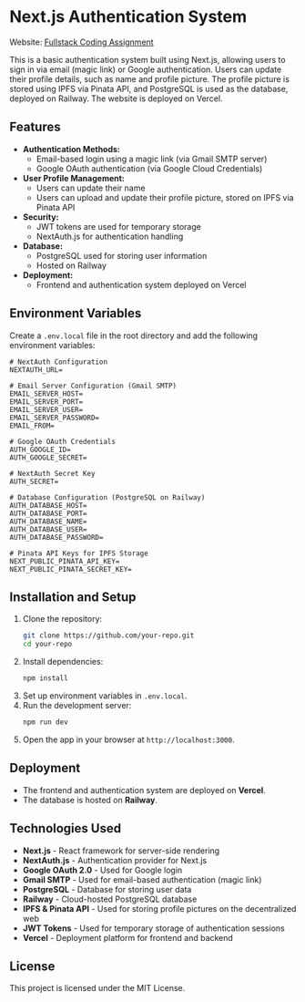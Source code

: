 # Next.js Authentication System

Website: [Fullstack Coding Assignment](https://fullstack-coding-assignment.vercel.app/)

This is a basic authentication system built using Next.js, allowing users to sign in via email (magic link) or Google authentication. Users can update their profile details, such as name and profile picture. The profile picture is stored using IPFS via Pinata API, and PostgreSQL is used as the database, deployed on Railway. The website is deployed on Vercel.

## Features

- **Authentication Methods:**
  - Email-based login using a magic link (via Gmail SMTP server)
  - Google OAuth authentication (via Google Cloud Credentials)
- **User Profile Management:**
  - Users can update their name
  - Users can upload and update their profile picture, stored on IPFS via Pinata API
- **Security:**
  - JWT tokens are used for temporary storage
  - NextAuth.js for authentication handling
- **Database:**
  - PostgreSQL used for storing user information
  - Hosted on Railway
- **Deployment:**
  - Frontend and authentication system deployed on Vercel

## Environment Variables

Create a `.env.local` file in the root directory and add the following environment variables:

```env
# NextAuth Configuration
NEXTAUTH_URL=

# Email Server Configuration (Gmail SMTP)
EMAIL_SERVER_HOST=
EMAIL_SERVER_PORT=
EMAIL_SERVER_USER=
EMAIL_SERVER_PASSWORD=
EMAIL_FROM=

# Google OAuth Credentials
AUTH_GOOGLE_ID=
AUTH_GOOGLE_SECRET=

# NextAuth Secret Key
AUTH_SECRET=

# Database Configuration (PostgreSQL on Railway)
AUTH_DATABASE_HOST=
AUTH_DATABASE_PORT=
AUTH_DATABASE_NAME=
AUTH_DATABASE_USER=
AUTH_DATABASE_PASSWORD=

# Pinata API Keys for IPFS Storage
NEXT_PUBLIC_PINATA_API_KEY=
NEXT_PUBLIC_PINATA_SECRET_KEY=
```

## Installation and Setup

1. Clone the repository:
   ```sh
   git clone https://github.com/your-repo.git
   cd your-repo
   ```
2. Install dependencies:
   ```sh
   npm install
   ```
3. Set up environment variables in `.env.local`.
4. Run the development server:
   ```sh
   npm run dev
   ```
5. Open the app in your browser at `http://localhost:3000`.

## Deployment

- The frontend and authentication system are deployed on **Vercel**.
- The database is hosted on **Railway**.

## Technologies Used

- **Next.js** - React framework for server-side rendering
- **NextAuth.js** - Authentication provider for Next.js
- **Google OAuth 2.0** - Used for Google login
- **Gmail SMTP** - Used for email-based authentication (magic link)
- **PostgreSQL** - Database for storing user data
- **Railway** - Cloud-hosted PostgreSQL database
- **IPFS & Pinata API** - Used for storing profile pictures on the decentralized web
- **JWT Tokens** - Used for temporary storage of authentication sessions
- **Vercel** - Deployment platform for frontend and backend

## License

This project is licensed under the MIT License.
